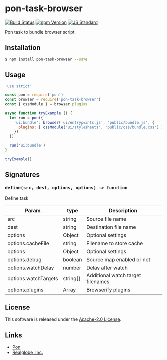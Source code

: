 pon-task-browser
==========

<!---
This file is generated by ape-tmpl. Do not update manually.
--->

<!-- Badge Start -->
<a name="badges"></a>

[![Build Status][bd_travis_shield_url]][bd_travis_url]
[![npm Version][bd_npm_shield_url]][bd_npm_url]
[![JS Standard][bd_standard_shield_url]][bd_standard_url]

[bd_repo_url]: https://github.com/realglobe-Inc/pon-task-browser
[bd_travis_url]: http://travis-ci.org/realglobe-Inc/pon-task-browser
[bd_travis_shield_url]: http://img.shields.io/travis/realglobe-Inc/pon-task-browser.svg?style=flat
[bd_travis_com_url]: http://travis-ci.com/realglobe-Inc/pon-task-browser
[bd_travis_com_shield_url]: https://api.travis-ci.com/realglobe-Inc/pon-task-browser.svg?token=
[bd_license_url]: https://github.com/realglobe-Inc/pon-task-browser/blob/master/LICENSE
[bd_codeclimate_url]: http://codeclimate.com/github/realglobe-Inc/pon-task-browser
[bd_codeclimate_shield_url]: http://img.shields.io/codeclimate/github/realglobe-Inc/pon-task-browser.svg?style=flat
[bd_codeclimate_coverage_shield_url]: http://img.shields.io/codeclimate/coverage/github/realglobe-Inc/pon-task-browser.svg?style=flat
[bd_gemnasium_url]: https://gemnasium.com/realglobe-Inc/pon-task-browser
[bd_gemnasium_shield_url]: https://gemnasium.com/realglobe-Inc/pon-task-browser.svg
[bd_npm_url]: http://www.npmjs.org/package/pon-task-browser
[bd_npm_shield_url]: http://img.shields.io/npm/v/pon-task-browser.svg?style=flat
[bd_standard_url]: http://standardjs.com/
[bd_standard_shield_url]: https://img.shields.io/badge/code%20style-standard-brightgreen.svg

<!-- Badge End -->


<!-- Description Start -->
<a name="description"></a>

Pon task to bundle browser script

<!-- Description End -->


<!-- Overview Start -->
<a name="overview"></a>



<!-- Overview End -->


<!-- Sections Start -->
<a name="sections"></a>

<!-- Section from "doc/guides/01.Installation.md.hbs" Start -->

<a name="section-doc-guides-01-installation-md"></a>

Installation
-----

```bash
$ npm install pon-task-browser --save
```


<!-- Section from "doc/guides/01.Installation.md.hbs" End -->

<!-- Section from "doc/guides/02.Usage.md.hbs" Start -->

<a name="section-doc-guides-02-usage-md"></a>

Usage
---------

```javascript
'use strict'

const pon = require('pon')
const browser = require('pon-task-browser')
const { cssModule } = browser.plugins

async function tryExample () {
  let run = pon({
    'ui:bundle': browser('ui/entrypoints.js', 'public/bundle.js', {
      plugins: [ cssModule('ui/stylesheets', 'public/css/bundle.css') ]
    })
  })

  run('ui:bundle')
}

tryExample()

```


<!-- Section from "doc/guides/02.Usage.md.hbs" End -->

<!-- Section from "doc/guides/03.Signature.md.hbs" Start -->

<a name="section-doc-guides-03-signature-md"></a>

Signatures
---------


### `define(src, dest, options, options) -> function`

Define task

| Param | type | Description |
| ---- | --- | ----------- |
| src | string |  Source file name |
| dest | string |  Destination file name |
| options | Object |  Optional settings |
| options.cacheFile | string | Filename to store cache |
| options | Object |  Optional settings |
| options.debug | boolean |  Source map enabled or not |
| options.watchDelay | number |  Delay after watch |
| options.watchTargets | string[] |  Additional watch target filenames |
| options.plugins | Array |  Browserify plugins |



<!-- Section from "doc/guides/03.Signature.md.hbs" End -->


<!-- Sections Start -->


<!-- LICENSE Start -->
<a name="license"></a>

License
-------
This software is released under the [Apache-2.0 License](https://github.com/realglobe-Inc/pon-task-browser/blob/master/LICENSE).

<!-- LICENSE End -->


<!-- Links Start -->
<a name="links"></a>

Links
------

+ [Pon][pon_url]
+ [Realglobe, Inc.][realglobe,_inc__url]

[pon_url]: https://github.com/realglobe-Inc/pon
[realglobe,_inc__url]: http://realglobe.jp

<!-- Links End -->
